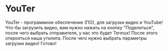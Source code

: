 # YouTer
YouTer - программное обеспечение (ПО), для загрузки видео и YouTube!
Что-бы загрузить видео, вам нужно нажать на кнопку
"Поделиться", после чего выбрать отправителя, у нас это будет Termux! После этого откроеться наша утилита.
После чего нужно выбрать параметры загрузки видео! Готово!

